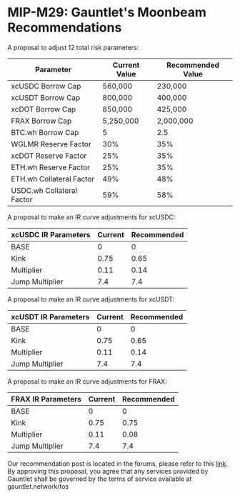 # MIP-M29: Gauntlet's Moonbeam Recommendations

A proposal to adjust 12 total risk parameters:

| Parameter                 | Current Value | Recommended Value |
| ------------------------- | ------------- | ----------------- |
| xcUSDC Borrow Cap         | 560,000       | 230,000           |
| xcUSDT Borrow Cap         | 800,000       | 400,000           |
| xcDOT Borrow Cap          | 850,000       | 425,000           |
| FRAX Borrow Cap           | 5,250,000     | 2,000,000         |
| BTC.wh Borrow Cap         | 5             | 2.5               |
| WGLMR Reserve Factor      | 30%           | 35%               |
| xcDOT Reserve Factor      | 25%           | 35%               |
| ETH.wh Reserve Factor     | 25%           | 35%               |
| ETH.wh Collateral Factor  | 49%           | 48%               |
| USDC.wh Collateral Factor | 59%           | 58%               |

A proposal to make an IR curve adjustments for xcUSDC:

| xcUSDC IR Parameters | Current | Recommended |
| -------------------- | ------- | ----------- |
| BASE                 | 0       | 0           |
| Kink                 | 0.75    | 0.65        |
| Multiplier           | 0.11    | 0.14        |
| Jump Multiplier      | 7.4     | 7.4         |

A proposal to make an IR curve adjustments for xcUSDT:

| xcUSDT IR Parameters | Current | Recommended |
| -------------------- | ------- | ----------- |
| BASE                 | 0       | 0           |
| Kink                 | 0.75    | 0.65        |
| Multiplier           | 0.11    | 0.14        |
| Jump Multiplier      | 7.4     | 7.4         |

A proposal to make an IR curve adjustments for FRAX:

| FRAX IR Parameters | Current | Recommended |
| ------------------ | ------- | ----------- |
| BASE               | 0       | 0           |
| Kink               | 0.75    | 0.75        |
| Multiplier         | 0.11    | 0.08        |
| Jump Multiplier    | 7.4     | 7.4         |

Our recommendation post is located in the forums, please refer to this
[link](https://forum.moonwell.fi/t/gauntlet-s-base-moonbeam-moonriver-recommendations-2024-05-29/957?u=gauntlet). By
approving this proposal, you agree that any services provided by Gauntlet shall be governed by the terms of service
available at gauntlet.network/tos
